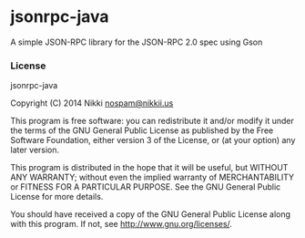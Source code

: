 jsonrpc-java
============

A simple JSON-RPC library for the JSON-RPC 2.0 spec using Gson

### License ###

jsonrpc-java

Copyright (C) 2014  Nikki <nospam@nikkii.us>

This program is free software: you can redistribute it and/or modify
it under the terms of the GNU General Public License as published by
the Free Software Foundation, either version 3 of the License, or
(at your option) any later version.

This program is distributed in the hope that it will be useful,
but WITHOUT ANY WARRANTY; without even the implied warranty of
MERCHANTABILITY or FITNESS FOR A PARTICULAR PURPOSE.  See the
GNU General Public License for more details.

You should have received a copy of the GNU General Public License
along with this program.  If not, see <http://www.gnu.org/licenses/>.